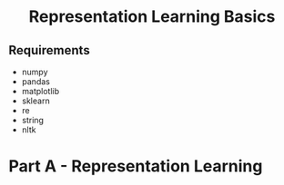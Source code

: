 <h1 align = center>Representation Learning Basics</h1>

## Requirements
- numpy
- pandas
- matplotlib
- sklearn
- re
- string
- nltk

# Part A - Representation Learning

